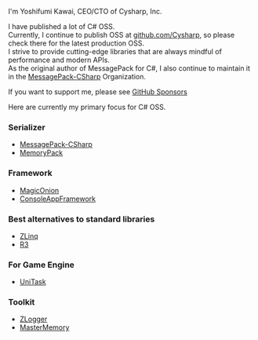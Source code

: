 I'm Yoshifumi Kawai, CEO/CTO of Cysharp, Inc.

I have published a lot of C# OSS.  
Currently, I continue to publish OSS at [github.com/Cysharp](https://github.com/Cysharp), so please check there for the latest production OSS.  
I strive to provide cutting-edge libraries that are always mindful of performance and modern APIs.  
As the original author of MessagePack for C#, I also continue to maintain it in the [MessagePack-CSharp](https://github.com/MessagePack-CSharp/MessagePack-CSharp) Organization.

If you want to support me, please see [GitHub Sponsors](https://github.com/sponsors/neuecc)

Here are currently my primary focus for C# OSS.

### Serializer
* [MessagePack-CSharp](https://github.com/MessagePack-CSharp/MessagePack-CSharp)
* [MemoryPack](https://github.com/Cysharp/MemoryPack)

### Framework
* [MagicOnion](https://github.com/Cysharp/MagicOnion)
* [ConsoleAppFramework](https://github.com/Cysharp/ConsoleAppFramework)

### Best alternatives to standard libraries
* [ZLinq](https://github.com/Cysharp/ZLinq)
* [R3](https://github.com/Cysharp/R3)

### For Game Engine
* [UniTask](https://github.com/Cysharp/UniTask)

### Toolkit
* [ZLogger](https://github.com/Cysharp/ZLogger)
* [MasterMemory](https://github.com/Cysharp/MasterMemory)
